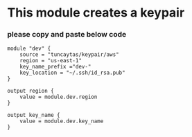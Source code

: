 # This module creates a keypair
### please copy and paste below code
```
module "dev" {
    source = "tuncaytas/keypair/aws"
    region = "us-east-1"
    key_name_prefix ="dev-"
    key_location = "~/.ssh/id_rsa.pub"
}

output region {
    value = module.dev.region
}

output key_name {
    value = module.dev.key_name
}
```